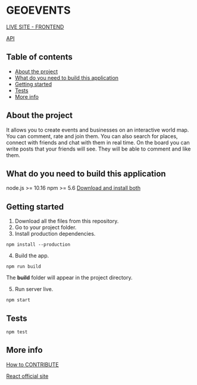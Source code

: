 # GEOEVENTS

[LIVE SITE - FRONTEND](https://geoevents.pages.dev)

[API](https://geoevents-api-production.up.railway.app)

## Table of contents

- [About the project]
- [What do you need to build this application]
- [Getting started]
- [Tests]
- [More info]

## About the project

It allows you to create events and businesses on an interactive world map. You can comment, rate and join them. You can also search for places, connect with friends and chat with them in real time. On the board you can write posts that your friends will see. They will be able to comment and like them.

## What do you need to build this application

node.js >= 10.16
npm >= 5.6
[Download and install both](https://nodejs.org/)

## Getting started

1. Download all the files from this repository.
2. Go to your project folder.
3. Install production dependencies.

```
npm install --production
```

4. Build the app.

```
npm run build
```

The **build** folder will appear in the project directory.

5. Run server live.

```
npm start
```

## Tests

```
npm test
```

## More info

[How to CONTRIBUTE](./CONTRIBUTING.md)

[React official site](https://reactjs.org/docs/getting-started.html)

[about the project]: #about-the-project
[what do you need to build this application]: #what-do-you-need-to-build-this-application
[getting started]: #getting-started
[tests]: #tests
[more info]: #more-info
